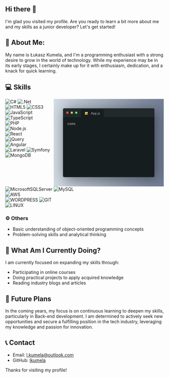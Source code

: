 ## Hi there 👋
I'm glad you visited my profile. Are you ready to learn a bit more about me and my skills as a junior developer? Let's get started!

## 💫 About Me:
My name is Łukasz Kumela, and I'm a programming enthusiast with a strong desire to grow in the world of technology. While my experience may be in its early stages, I certainly make up for it with enthusiasm, dedication, and a knack for quick learning.
## 💻 Skills
<img src="assets/gif/App.js.gif" alt="dev_object" align="right" width="350" height="auto" style="margin-left:5px" />

![C#](https://img.shields.io/badge/c%23-%23239120.svg?style=for-the-badge&logo=c-sharp&logoColor=white)
![.Net](https://img.shields.io/badge/.NET-5C2D91?style=for-the-badge&logo=.net&logoColor=white) <br />
![HTML5](https://img.shields.io/badge/html5-%23E34F26.svg?style=for-the-badge&logo=html5&logoColor=white)
![CSS3](https://img.shields.io/badge/css3-%231572B6.svg?style=for-the-badge&logo=css3&logoColor=white)
![JavaScript](https://img.shields.io/badge/javascript-%23323330.svg?style=for-the-badge&logo=javascript&logoColor=%23F7DF1E)
![TypeScript](https://img.shields.io/badge/typescript-%23007ACC.svg?style=for-the-badge&logo=typescript&logoColor=white)<br />
![PHP](https://img.shields.io/badge/php-%23777BB4.svg?style=for-the-badge&logo=php&logoColor=white) <br />
![Node.js](https://img.shields.io/badge/Node.js-43853D?style=for-the-badge&logo=node.js&logoColor=white)<br />
![React](https://img.shields.io/badge/React-20232A?style=for-the-badge&logo=react&logoColor=61DAFB) <br />
![jQuery](https://img.shields.io/badge/jquery-%230769AD.svg?style=for-the-badge&logo=jquery&logoColor=white) <br />
![Angular](https://img.shields.io/badge/angular-%23DD0031.svg?style=for-the-badge&logo=angular&logoColor=white) <br />
![Laravel](https://img.shields.io/badge/laravel-%23FF2D20.svg?style=for-the-badge&logo=laravel&logoColor=white)
![Symfony](https://img.shields.io/badge/symfony-%2300000f.svg?style=for-the-badge&logo=symfony&logoColor=white)<br />
![MongoDB](https://img.shields.io/badge/MongoDB-%234ea94b.svg?style=for-the-badge&logo=mongodb&logoColor=white)
![MicrosoftSQLServer](https://img.shields.io/badge/Microsoft%20SQL%20Server-CC2927?style=for-the-badge&logo=microsoft%20sql%20server&logoColor=white)
![MySQL](https://img.shields.io/badge/mysql-%2300000f.svg?style=for-the-badge&logo=mysql&logoColor=white) <br />
![AWS](https://img.shields.io/badge/AWS-%23FF9900.svg?style=for-the-badge&logo=amazon-aws&logoColor=white) <br />
![WORDPRESS](https://img.shields.io/badge/WordPress-%23117AC9.svg?style=for-the-badge&logo=WordPress&logoColor=white)
![GIT](https://img.shields.io/badge/Git-fc6d26?style=for-the-badge&logo=git&logoColor=white) <br />
![LINUX](https://img.shields.io/badge/Linux-FCC624?style=for-the-badge&logo=linux&logoColor=black)

### ⚙ Others

- Basic understanding of object-oriented programming concepts
- Problem-solving skills and analytical thinking

## 📖 What Am I Currently Doing?

I am currently focused on expanding my skills through:

- Participating in online courses
- Doing practical projects to apply acquired knowledge
- Reading industry blogs and articles

## 🤖 Future Plans

In the coming years, my focus is on continuous learning to deepen my skills, particularly in Back-end development. I am determined to actively seek new opportunities and secure a fulfilling position in the tech industry, leveraging my knowledge and passion for innovation.

## 📞 Contact

- Email: l.kumela@outlook.com
- GitHub: [lkumela](https://github.com/lkumela)

Thanks for visiting my profile!